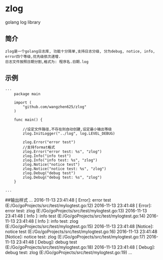 # zlog
golang log library
## 简介
	zlog是一个golang日志库, 功能十分简单,支持日志分级, 分为debug, notice, info, error四个等级,优先级依次递增.
	日志文件按照日期分割,格式为: 程序名.日期.log
## 示例
	···
		package main
		
		import (
			"github.com/wangzhen625/zlog"
		)

		func main() {

			//设定文件路径,不存在则自动创建,设定最小输出等级
			zlog.InitLogger("../log", log.LEVEL_DEBUG)

			zlog.Error("error test")
			//支持format格式
			zlog.Error("error test: %s", "zlog")
			zlog.Info("info test")
			zlog.Info("info test: %s", "zlog")
			zlog.Notice("notice test")
			zlog.Notice("notice test: %s", "zlog")
			zlog.Debug("debug test")
			zlog.Debug("debug test: %s", "zlog")
		}

	...

##输出样式
	...
		2016-11-13 23:41:48 [ Error]: error test (E:/Go/goProjects/src/test/mylogtest.go:12) 
		2016-11-13 23:41:48 [ Error]: error test: zlog (E:/Go/goProjects/src/test/mylogtest.go:13) 
		2016-11-13 23:41:48 [ Info ]: info test (E:/Go/goProjects/src/test/mylogtest.go:14) 
		2016-11-13 23:41:48 [ Info ]: info test: zlog (E:/Go/goProjects/src/test/mylogtest.go:15) 
		2016-11-13 23:41:48 [Notice]: notice test (E:/Go/goProjects/src/test/mylogtest.go:16) 
		2016-11-13 23:41:48 [Notice]: notice test: zlog (E:/Go/goProjects/src/test/mylogtest.go:17) 
		2016-11-13 23:41:48 [ Debug]: debug test (E:/Go/goProjects/src/test/mylogtest.go:18) 
		2016-11-13 23:41:48 [ Debug]: debug test: zlog (E:/Go/goProjects/src/test/mylogtest.go:19) 
	...



